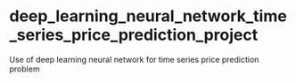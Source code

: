 # deep_learning_neural_network_time_series_price_prediction_project
Use of deep learning neural network for time series price prediction problem

